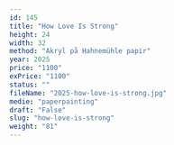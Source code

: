 ```yaml
---
id: 145
title: "How Love Is Strong"
height: 24
width: 32
method: "Akryl på Hahnemühle papir"
year: 2025
price: "1100"
exPrice: "1100"
status: ""
fileName: "2025-how-love-is-strong.jpg"
medie: "paperpainting"
draft: "False"
slug: "how-love-is-strong"
weight: "81"
---
```

